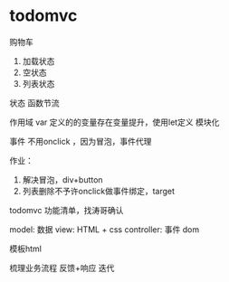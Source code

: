 # todomvc
购物车
1. 加载状态
2. 空状态
3. 列表状态

状态
  函数节流

作用域
  var 定义的的变量存在变量提升，使用let定义
  模块化

事件
  不用onclick ，因为冒泡，事件代理

作业：
1. 解决冒泡，div+button
2. 列表删除不予许onclick做事件绑定，target

todomvc
  功能清单，找涛哥确认

model: 数据
view: HTML + css
controller: 事件 dom

模板html 

梳理业务流程
反馈+响应 迭代




